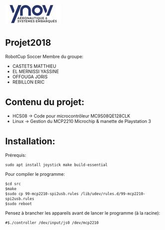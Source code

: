 ![Alt text](aero.png "Ynov Estei")
# Projet2018
RobotCup Soccer
Membre du groupe:
- CASTETS MATTHIEU
- EL MERNISSI YASSINE
- OFFOUGA JORIS
- REBILLON ERIC

# Contenu du projet:
- HCS08 -> Code pour microcontrôleur MC9S08QE128CLK
- Linux -> Gestion du MCP2210 Microchip & manette de Playstation 3

# Installation:
Prérequis:
```
sudo apt install joystick make build-essential
```

Pour compiler le programme: 
```
$cd src
$make
$sudo cp 99-mcp2210-spi2usb.rules /lib/udev/rules.d/99-mcp2210-spi2usb.rules
$sudo reboot
```
Pensez à brancher les appareils avant de lancer le programme (à la racine):
```
#$./controller /dev/input/js0 /dev/mcp2210
```
